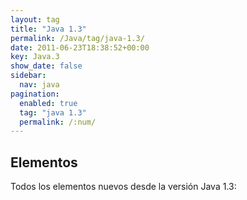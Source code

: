 ```yaml
---
layout: tag
title: "Java 1.3"
permalink: /Java/tag/java-1.3/
date: 2011-06-23T18:38:52+00:00
key: Java.3
show_date: false
sidebar:
  nav: java
pagination: 
  enabled: true
  tag: "java 1.3"
  permalink: /:num/    
---
```


<h2>Elementos</h2>
Todos los elementos nuevos desde la versión Java 1.3: